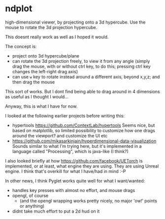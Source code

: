 # ndplot

high-dimensional viewer, by projecting onto a 3d hypercube.  Use the mouse to rotate the 3d projection hypercube.

This doesnt really work as well as I hoped it would.

The concept is:
- project onto 3d hypercube/plane
- can rotate the 3d projection freely, to view it from any angle (simply drag the mouse, with or without ctrl
key, to do this;  pressing ctrl key changes the left-right drag axis)
- can use `w` key to rotate instead around a different axis, beyond x,y,z; and then drag the mouse

This sort of works.  But I dont find being able to drag around in 4 dimensions as useful as I thought I would...

Anyway, this is what I have for now.

I looked at the following earlier projects before writing this:

- hypertools https://github.com/ContextLab/hypertools  Seems nice, but based on matplotlib, so limited possibility to customize how one drags around the viewport?  and customize the UI etc
- https://github.com/mikasarkinjain/hyperdimensional-data-visualization  Sounds similar to what I'm trying here, but it's implemented in a language called "Processing", which is java-like (I think?)

I also looked briefly at how https://github.com/facebook/UETorch is implemented, or at least, what engine they are using.  They are using Unreal engine.  I think that's overkill for what I have/had in mind :-P

In other news, I think Pyglet works quite well for what I want/wanted:
- handles key presses with almost no effort, and mouse drags
- opengl, of course
  - (and the opengl wrapping works pretty nicely, no major 'ow!' points or anything)
- didnt take much effort to put a 2d hud on it
